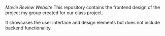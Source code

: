 *Movie Review Website*
This repository contains the frontend design of the project my group created for our class project.

It showcases the user interface and design elements but does not include backend functionality.
